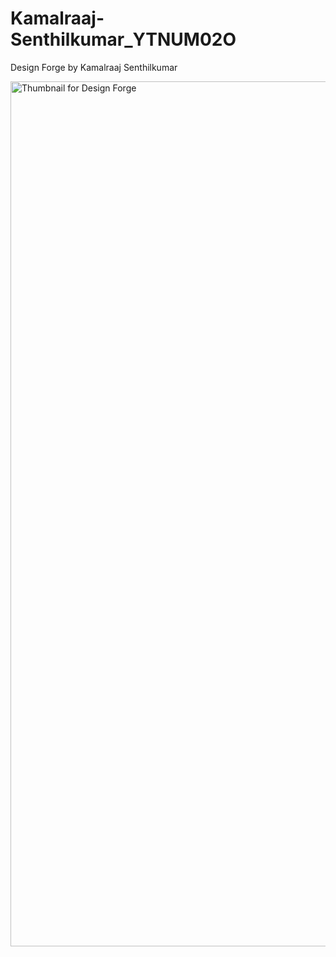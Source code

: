 # Kamalraaj-Senthilkumar_YTNUM02O
Design Forge by Kamalraaj Senthilkumar

<img width="1384" alt="Thumbnail for Design Forge" src="https://github.com/user-attachments/assets/b3bcdfc6-045c-431a-91b9-8351467ab4b8" />
